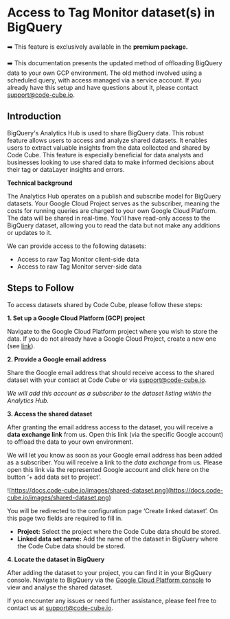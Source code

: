 # Access to Tag Monitor dataset(s) in BigQuery

➡️ This feature is exclusively available in the **premium package.**

➡️ This documentation presents the updated method of offloading BigQuery data to your own GCP environment. The old method involved using a scheduled query, with access managed via a service account. If you already have this setup and have questions about it, please contact [support@code-cube.io](mailto:support@code-cube.io).

## Introduction

BigQuery's Analytics Hub is used to share BigQuery data. This robust feature allows users to access and analyze shared datasets. It enables users to extract valuable insights from the data collected and shared by Code Cube. This feature is especially beneficial for data analysts and businesses looking to use shared data to make informed decisions about their tag or dataLayer insights and errors.

**Technical background**

The Analytics Hub operates on a publish and subscribe model for BigQuery datasets. Your Google Cloud Project serves as the subscriber, meaning the costs for running queries are charged to your own Google Cloud Platform. The data will be shared in real-time. You'll have read-only access to the BigQuery dataset, allowing you to read the data but not make any additions or updates to it. 

We can provide access to the following datasets:

   - Access to raw Tag Monitor client-side data
   - Access to raw Tag Monitor server-side data

## Steps to Follow

To access datasets shared by Code Cube, please follow these steps:

**1. Set up a Google Cloud Platform (GCP) project**

Navigate to the Google Cloud Platform project where you wish to store the data. If you do not already have a Google Cloud Project, create a new one (see [link](https://developers.google.com/workspace/guides/create-project)).

**2. Provide a Google email address**

Share the Google email address that should receive access to the shared dataset with your contact at Code Cube or via [support@code-cube.io](mailto:support@code-cube.io).

*We will add this account as a subscriber to the dataset listing within the Analytics Hub.*

**3. Access the shared dataset**

After granting the email address access to the dataset, you will receive a **data exchange link** from us. Open this link (via the specific Google account) to offload the data to your own environment. 

We will let you know as soon as your Google email address has been added as a subscriber. You will receive a link to the *data exchange* from us. Please open this link via the represented Google account and click here on the button ‘+ add data set to project’.

![https://docs.code-cube.io/images/shared-dataset.png](https://docs.code-cube.io/images/shared-dataset.png)

You will be redirected to the configuration page ‘Create linked dataset’. On this page two fields are required to fill in. 

   - **Project:** Select the project where the Code Cube data should be stored.
   - **Linked data set name:** Add the name of the dataset in BigQuery where the Code Cube data should be stored.

**4. Locate the dataset in BigQuery**

After adding the dataset to your project, you can find it in your BigQuery console. Navigate to BigQuery via the [Google Cloud Platform console](https://console.cloud.google.com/) to view and analyse the shared dataset.

If you encounter any issues or need further assistance, please feel free to contact us at [support@code-cube.io](mailto:support@code-cube.io).
